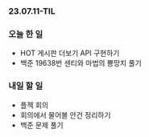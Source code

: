 ### 23.07.11-TIL
### 오늘 한 일
- HOT 게시판 더보기 API 구현하기
- 백준 19638번 센티와 마법의 뿅망치 풀기

### 내일 할 일
- 플젝 회의
- 회의에서 물어볼 안건 정리하기 
- 백준 문제 풀기
